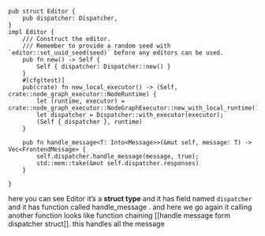 
```
pub struct Editor {
    pub dispatcher: Dispatcher,
}
impl Editor {
    /// Construct the editor.
    /// Remember to provide a random seed with `editor::set_uuid_seed(seed)` before any editors can be used.
    pub fn new() -> Self {
        Self { dispatcher: Dispatcher::new() }
    }
    #[cfg(test)]
    pub(crate) fn new_local_executor() -> (Self, crate::node_graph_executor::NodeRuntime) {
        let (runtime, executor) = crate::node_graph_executor::NodeGraphExecutor::new_with_local_runtime();
        let dispatcher = Dispatcher::with_executor(executor);
        (Self { dispatcher }, runtime)
    }

    pub fn handle_message<T: Into<Message>>(&mut self, message: T) -> Vec<FrontendMessage> {
        self.dispatcher.handle_message(message, true);
        std::mem::take(&mut self.dispatcher.responses)
    }

}
```

here you can see Editor  it’s a **struct type** and it has field named `dispatcher`  and it has function called handle_message . and here we go again it calling another function looks like function chaining  [[handle message form dispatcher struct]]. this handles all the message 
